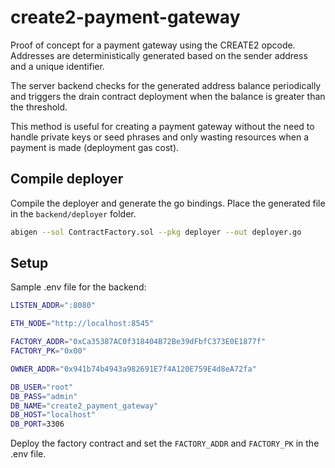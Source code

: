 # create2-payment-gateway

Proof of concept for a payment gateway using the CREATE2 opcode.
Addresses are deterministically generated based on the sender address and a unique identifier.

The server backend checks for the generated address balance periodically and triggers the
drain contract deployment when the balance is greater than the threshold.

This method is useful for creating a payment gateway without the need to
handle private keys or seed phrases and only wasting resources when a payment is made (deployment gas cost).

## Compile deployer

Compile the deployer and generate the go bindings. Place the generated file in the `backend/deployer` folder.

```bash
abigen --sol ContractFactory.sol --pkg deployer --out deployer.go
```

## Setup

Sample .env file for the backend:

```bash
LISTEN_ADDR=":8080"

ETH_NODE="http://localhost:8545"

FACTORY_ADDR="0xCa35387AC0f318404B72Be39dFbfC373E0E1877f"
FACTORY_PK="0x00"

OWNER_ADDR="0x941b74b4943a982691E7f4A120E759E4d8eA72fa"

DB_USER="root"
DB_PASS="admin"
DB_NAME="create2_payment_gateway"
DB_HOST="localhost"
DB_PORT=3306
```

Deploy the factory contract and set the `FACTORY_ADDR` and `FACTORY_PK` in the .env file.
